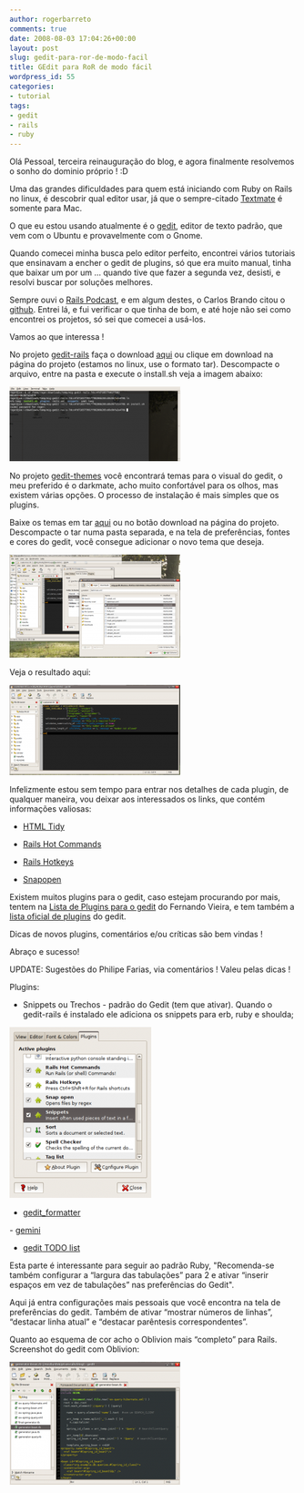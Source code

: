 ```yaml
---
author: rogerbarreto
comments: true
date: 2008-08-03 17:04:26+00:00
layout: post
slug: gedit-para-ror-de-modo-facil
title: GEdit para RoR de modo fácil
wordpress_id: 55
categories:
- tutorial
tags:
- gedit
- rails
- ruby
---
```


Olá Pessoal, terceira reinauguração do blog, e agora finalmente resolvemos o sonho do dominio próprio ! :D

Uma das grandes dificuldades para quem está iniciando com Ruby on Rails no linux, é descobrir qual editor usar, já que o sempre-citado [Textmate](http://macromates.com/) é somente para Mac.

O que eu estou usando atualmente é o [gedit](http://www.gnome.org/projects/gedit/), editor de texto padrão, que vem com o Ubuntu e provavelmente com o Gnome.

Quando comecei minha busca pelo editor perfeito, encontrei vários tutoriais que ensinavam a encher o gedit de plugins, só que era muito manual, tinha que baixar um por um ... quando tive que fazer a segunda vez, desisti, e resolvi buscar por soluções melhores.

Sempre ouvi o [Rails Podcast](http://podcast.rubyonrails.pro.br/), e em algum destes, o Carlos Brando citou o [github](http://www.github.com/). Entrei lá, e fui verificar o que tinha de bom, e até hoje não sei como encontrei os projetos, só sei que comecei a  usá-los.

Vamos ao que interessa !

No projeto [gedit-rails](http://github.com/mig/gedit-rails/tree/master) faça o download [aqui](http://github.com/mig/gedit-rails/tarball/master) ou clique em download na página do projeto (estamos no linux, use o formato tar). Descompacte o arquivo, entre na pasta e execute o install.sh veja a imagem abaixo:

[![install-gedit-rails](/images/uploads/2008/08/install-gedit-rails-300x131.png)](/images/uploads/2008/08/install-gedit-rails.png)

No projeto [gedit-themes](http://github.com/mig/gedit-themes/tree/master) você encontrará temas para o visual do gedit, o meu preferido é o darkmate, acho muito confortável para os olhos, mas existem várias opções. O processo de instalação é mais simples que os plugins.

Baixe os temas em tar [aqui](http://github.com/mig/gedit-themes/tarball/master) ou no botão download na página do projeto. Descompacte o tar numa pasta separada, e na tela de preferências, fontes e cores do gedit, você consegue adicionar o novo tema que deseja.

[![](/images/uploads/2008/08/add-gedit-theme2-300x181.png)](/images/uploads/2008/08/add-gedit-theme2.png)

Veja o resultado aqui:

[![](/images/uploads/2008/08/result-gedit2-300x158.png)](/images/uploads/2008/08/result-gedit2.png)

Infelizmente estou sem tempo para entrar nos detalhes de cada plugin, de qualquer maneira, vou deixar aos interessados os links, que contém informações valiosas:




  * [HTML Tidy](http://www.eng.tau.ac.il/~atavory/gedit-plugins/html-tidy/)


  * [Rails Hot Commands](http://code.google.com/p/rhc/)


  * [Rails Hotkeys](http://simplesideias.com.br/rails-hotkeys/)


  * [Snapopen](http://www.upperbound.net/snapopen/)


Existem muitos plugins para o gedit, caso estejam procurando por mais, tentem na [Lista de Plugins para o gedit](http://simplesideias.com.br/lista-de-plugins-para-o-gedit/) do Fernando Vieira, e tem também a [lista oficial de plugins](http://live.gnome.org/Gedit/Plugins) do gedit.

Dicas de novos plugins, comentários e/ou críticas são bem vindas !

Abraço e sucesso!

UPDATE: Sugestões do Philipe Farias, via comentários ! Valeu pelas dicas !

Plugins:

- Snippets ou Trechos - padrão do Gedit (tem que ativar). Quando o gedit-rails é instalado ele adiciona os snippets para erb, ruby e shoulda;

[![](/images/uploads/2008/08/gedit-snippets-249x300.png)](/images/uploads/2008/08/gedit-snippets.png)

- [gedit_formatter](http://github.com/urubatan/gedit_formatter/tree/master)

[](http://github.com/urubatan/gedit_formatter/tree/master)- [gemini](http://www.garyharan.com/index.php/2006/11/16/gemini-gedit-plugin-for-all-those-textmate-fans/)

- [gedit TODO list](http://alexandredasilva.wordpress.com/gedit-todo-list-plugin/)

Esta parte é interessante para seguir ao padrão Ruby, "Recomenda-se também configurar a “largura das tabulações” para 2 e ativar “inserir espaços em vez de tabulações” nas preferências do Gedit".

Aqui já entra configurações mais pessoais que você encontra na tela de preferências do gedit. Também de ativar “mostrar números de linhas”, “destacar linha atual” e “destacar parêntesis correspondentes”.

Quanto ao esquema de cor acho o Oblivion mais “completo” para Rails. Screenshot do gedit com Oblivion:

[![](/images/uploads/2008/08/gedit-oblivion-300x216.png)](/images/uploads/2008/08/gedit-oblivion.png)
